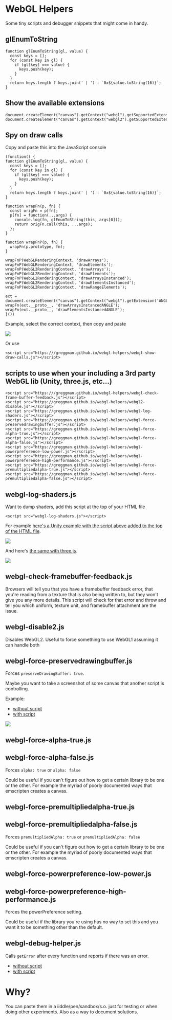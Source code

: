 # WebGL Helpers

Some tiny scripts and debugger snippets that might come in handy.

## glEnumToString

```
function glEnumToString(gl, value) {
  const keys = [];
  for (const key in gl) {
    if (gl[key] === value) {
      keys.push(key);
    }
  }
  return keys.length ? keys.join(' | ') : `0x${value.toString(16)}`;
}
```

## Show the available extensions

```
document.createElement("canvas").getContext("webgl").getSupportedExtensions().join('\n');
document.createElement("canvas").getContext("webgl2").getSupportedExtensions().join('\n');
```

## Spy on draw calls

Copy and paste this into the JavaScript console

```
(function() {
function glEnumToString(gl, value) {
  const keys = [];
  for (const key in gl) {
    if (gl[key] === value) {
      keys.push(key);
    }
  }
  return keys.length ? keys.join(' | ') : `0x${value.toString(16)}`;
}

function wrapFn(p, fn) {
  const origFn = p[fn];
  p[fn] = function(...args) {
    console.log(fn, glEnumToString(this, args[0]));
    return origFn.call(this, ...args);
  };
}

function wrapFnP(p, fn) {
  wrapFn(p.prototype, fn);
}

wrapFnP(WebGLRenderingContext, 'drawArrays');
wrapFnP(WebGLRenderingContext, 'drawElements');
wrapFnP(WebGL2RenderingContext, 'drawArrays');
wrapFnP(WebGL2RenderingContext, 'drawElements');
wrapFnP(WebGL2RenderingContext, 'drawArraysInstanced');
wrapFnP(WebGL2RenderingContext, 'drawElementsInstanced');
wrapFnP(WebGL2RenderingContext, 'drawRangeElements');

ext = document.createElement("canvas").getContext("webgl").getExtension('ANGLE_instanced_arrays');
wrapFn(ext.__proto__, 'drawArraysInstancedANGLE');
wrapFn(ext.__proto__, 'drawElementsInstancedANGLE');
}())
```

Example, select the correct context, then copy and paste

<img src="https://greggman.github.io/webgl-helpers/images/log-draw-calls-jsconsole.gif" />

Or use 

```
<script src="https:///greggman.github.io/webgl-helpers/webgl-show-draw-calls.js"></script>
```

## scripts to use when your including a 3rd party WebGL lib (Unity, three.js, etc...)

```
<script src="https:///greggman.github.io/webgl-helpers/webgl-check-frame-buffer-feedback.js"></script>
<script src="https://greggman.github.io/webgl-helpers/webgl2-disable.js"></script>
<script src="https://greggman.github.io/webgl-helpers/webgl-log-shaders.js"></script>
<script src="https://greggman.github.io/webgl-helpers/webgl-force-preservedrawingbuffer.js"></script>
<script src="https://greggman.github.io/webgl-helpers/webgl-force-alpha-true.js"></script>
<script src="https://greggman.github.io/webgl-helpers/webgl-force-alpha-false.js"></script>
<script src="https://greggman.github.io/webgl-helpers/webgl-powerpreference-low-power.js"></script>
<script src="https://greggman.github.io/webgl-helpers/webgl-powerpreference-high-performance.js"></script>
<script src="https://greggman.github.io/webgl-helpers/webgl-force-premultipliedalpha-true.js"></script>
<script src="https://greggman.github.io/webgl-helpers/webgl-force-premultipliedalpha-false.js"></script>
```

## webgl-log-shaders.js

Want to dump shaders, add this script at the top of your HTML file

```
<script src="webgl-log-shaders.js"></script>
```

For example [here's a Unity example with the script above added to the top of the HTML file](https://greggman.github.io/webgl-helpers/examples/unity/index-log-shaders.html).

<img src="https://greggman.github.io/webgl-helpers/images/unity-log-shaders.png" />

And here's [the same with three.js](https://greggman.github.io/webgl-helpers/examples/threejs/).

<img src="https://greggman.github.io/webgl-helpers/images/threejs-log-shaders.png" />

## webgl-check-framebuffer-feedback.js

Browsers will tell you that you have a framebuffer feedback error,
that you're reading from a texture that is also being written to,
but they won't give you any more details. This script will check
for that error and throw and tell you which uniform, texture unit,
and framebuffer attachment are the issue.

## webgl-disable2.js

Disables WebGL2. Useful to force something to use WebGL1 assuming it can handle both

## webgl-force-preservedrawingbuffer.js

Forces `preserveDrawingBuffer: true`.

Maybe you want to take a screenshot of some canvas that another script is controlling.

Example:

* [without script](https://greggman.github.io/webgl-helpers/examples/2d-lines.html)
* [with script](https://greggman.github.io/webgl-helpers/examples/2d-lines-force-preservedrawingbuffer.html)

<img src="https://greggman.github.io/webgl-helpers/images/preservedrawingbuffer.png" />

## webgl-force-alpha-true.js
## webgl-force-alpha-false.js

Forces `alpha: true` or `alpha: false`

Could be useful if you can't figure out how to get a certain library to
be one or the other. For example the myriad of poorly documented ways
that emscripten creates a canvas.

## webgl-force-premultipliedalpha-true.js
## webgl-force-premultipliedalpha-false.js

Forces `premultipliedAlpha: true` or `premultipliedAlpha: false`

Could be useful if you can't figure out how to get a certain library to
be one or the other. For example the myriad of poorly documented ways
that emscripten creates a canvas.

## webgl-force-powerpreference-low-power.js
## webgl-force-powerpreference-high-performance.js

Forces the powerPreference setting.

Could be useful if the library you're using has no way to set this
and you want it to be something other than the default.

## webgl-debug-helper.js

Calls `getError` after every function and reports if there was an error.

* [without script](https://greggman.github.io/webgl-helpers/examples/error-without-helper.html)
* [with script](https://greggman.github.io/webgl-helpers/examples/error-with-helper.html)


# Why?

You can paste them in a iiddle/pen/sandbox/s.o. just for testing or when doing other experiments.
Also as a way to document solutions.

